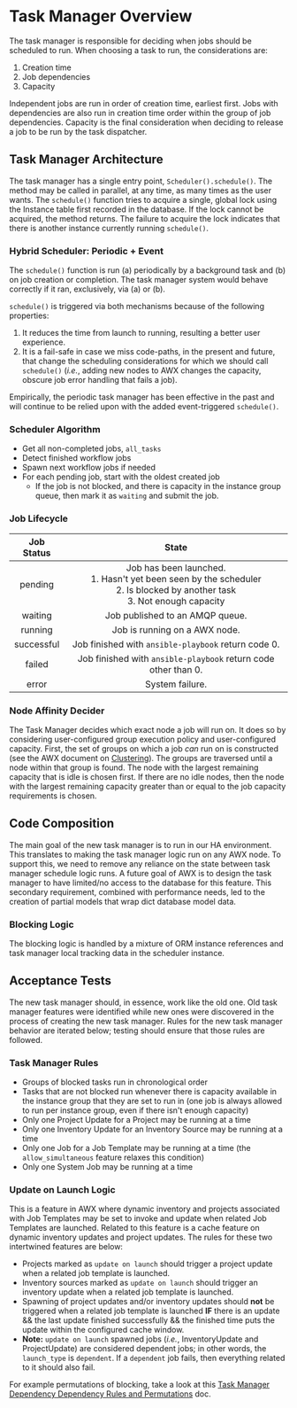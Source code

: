 # Task Manager Overview

The task manager is responsible for deciding when jobs should be scheduled to run. When choosing a task to run, the considerations are:
1. Creation time
2. Job dependencies
3. Capacity

Independent jobs are run in order of creation time, earliest first. Jobs with dependencies are also run in creation time order within the group of job dependencies. Capacity is the final consideration when deciding to release a job to be run by the task dispatcher.

## Task Manager Architecture

The task manager has a single entry point, `Scheduler().schedule()`. The method may be called in parallel, at any time, as many times as the user wants. The `schedule()` function tries to acquire a single, global lock using the Instance table first recorded in the database. If the lock cannot be acquired, the method returns. The failure to acquire the lock indicates that there is another instance currently running `schedule()`.

### Hybrid Scheduler: Periodic + Event
The `schedule()` function is run (a) periodically by a background task and (b) on job creation or completion. The task manager system would behave correctly if it ran, exclusively, via (a) or (b).

`schedule()` is triggered via both mechanisms because of the following properties:
1. It reduces the time from launch to running, resulting a better user experience.
2. It is a fail-safe in case we miss code-paths, in the present and future, that change the scheduling considerations for which we should call `schedule()` (_i.e._, adding new nodes to AWX changes the capacity, obscure job error handling that fails a job).

Empirically, the periodic task manager has been effective in the past and will continue to be relied upon with the added event-triggered `schedule()`.

### Scheduler Algorithm

 * Get all non-completed jobs, `all_tasks`
 * Detect finished workflow jobs
 * Spawn next workflow jobs if needed
 * For each pending job, start with the oldest created job
   * If the job is not blocked, and there is capacity in the instance group queue, then mark it as `waiting` and submit the job.


### Job Lifecycle

| Job Status |                                                       State                                                      |
|:----------:|:------------------------------------------------------------------------------------------------------------------:|
| pending    | Job has been launched.  <br>1. Hasn't yet been seen by the scheduler <br>2. Is blocked by another task <br>3. Not enough capacity |
| waiting    | Job published to an AMQP queue.
| running    | Job is running on a AWX node.
| successful | Job finished with `ansible-playbook` return code 0.                                                                  |
| failed     | Job finished with `ansible-playbook` return code other than 0.                                                       |
| error      | System failure.                                                                                                    |


### Node Affinity Decider

The Task Manager decides which exact node a job will run on. It does so by considering user-configured group execution policy and user-configured capacity. First, the set of groups on which a job _can_ run on is constructed (see the AWX document on [Clustering](https://github.com/ansible/awx/blob/devel/docs/clustering.md)). The groups are traversed until a node within that group is found. The node with the largest remaining capacity that is idle is chosen first. If there are no idle nodes, then the node with the largest remaining capacity greater than or equal to the job capacity requirements is chosen.


## Code Composition

The main goal of the new task manager is to run in our HA environment. This translates to making the task manager logic run on any AWX node. To support this, we need to remove any reliance on the state between task manager schedule logic runs. A future goal of AWX is to design the task manager to have limited/no access to the database for this feature. This secondary requirement, combined with performance needs, led to the creation of partial models that wrap dict database model data.


### Blocking Logic

The blocking logic is handled by a mixture of ORM instance references and task manager local tracking data in the scheduler instance.


## Acceptance Tests

The new task manager should, in essence, work like the old one. Old task manager features were identified while new ones were discovered in the process of creating the new task manager. Rules for the new task manager behavior are iterated below; testing should ensure that those rules are followed.


### Task Manager Rules

* Groups of blocked tasks run in chronological order
* Tasks that are not blocked run whenever there is capacity available in the instance group that they are set to run in (one job is always allowed to run per instance group, even if there isn't enough capacity)
* Only one Project Update for a Project may be running at a time
* Only one Inventory Update for an Inventory Source may be running at a time
* Only one Job for a Job Template may be running at a time (the `allow_simultaneous` feature relaxes this condition)
* Only one System Job may be running at a time


### Update on Launch Logic

This is a feature in AWX where dynamic inventory and projects associated with Job Templates may be set to invoke and update when related Job Templates are launched. Related to this feature is a cache feature on dynamic inventory updates and project updates. The rules for these two intertwined features are below:

* Projects marked as `update on launch` should trigger a project update when a related job template is launched.
* Inventory sources marked as `update on launch` should trigger an inventory update when a related job template is launched.
* Spawning of project updates and/or inventory updates should **not** be triggered when a related job template is launched **IF** there is an update && the last update finished successfully && the finished time puts the update within the configured cache window.
* **Note:** `update on launch` spawned jobs (_i.e._, InventoryUpdate and ProjectUpdate) are considered dependent jobs; in other words, the `launch_type` is `dependent`. If a `dependent` job fails, then everything related to it should also fail.

For example permutations of blocking, take a look at this [Task Manager Dependency Dependency Rules and Permutations](https://docs.google.com/a/redhat.com/document/d/1AOvKiTMSV0A2RHykHW66BZKBuaJ_l0SJ-VbMwvu-5Gk/edit?usp=sharing) doc.
